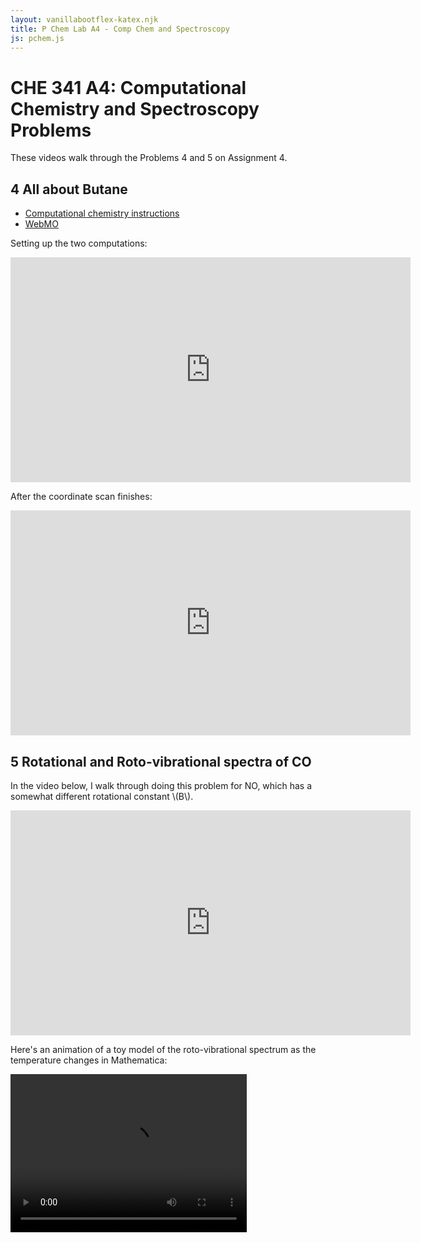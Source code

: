 ```yaml
---
layout: vanillabootflex-katex.njk
title: P Chem Lab A4 - Comp Chem and Spectroscopy
js: pchem.js
---
```


# CHE 341 A4: Computational Chemistry and Spectroscopy Problems

These videos walk through the Problems 4 and 5 on Assignment 4. 

## 4 All about Butane

- [Computational chemistry instructions](https://docs.google.com/document/d/12eND2l42qUfMfBBpu97neHzB5P4J8YK0XQRkkC94hNs/edit?usp=sharing)
- [WebMO](https://webmo.osc.edu)

Setting up the two computations:

<iframe width="640" height="360" src="https://www.youtube.com/embed/aKGEfu6iTAA" frameborder="0" allow="accelerometer; autoplay; clipboard-write; encrypted-media; gyroscope; picture-in-picture" allowfullscreen></iframe>


After the coordinate scan finishes:

<iframe width="640" height="360" src="https://www.youtube.com/embed/jmNkoJgTzn8" frameborder="0" allow="accelerometer; autoplay; clipboard-write; encrypted-media; gyroscope; picture-in-picture" allowfullscreen></iframe>


## 5 Rotational and Roto-vibrational spectra of CO

In the video below, I walk through doing this problem for NO, which has a somewhat different rotational constant \\(B\\).


<iframe width="640" height="360" src="https://www.youtube.com/embed/5fezrK-WzUU" frameborder="0" allow="accelerometer; autoplay; clipboard-write; encrypted-media; gyroscope; picture-in-picture" allowfullscreen></iframe>


Here's an animation of a toy model of the roto-vibrational spectrum as the temperature changes in Mathematica:

<video width="378" height="253" src="/img/CO-Vibration-vs-T.mov" loop autoplay>
</video>